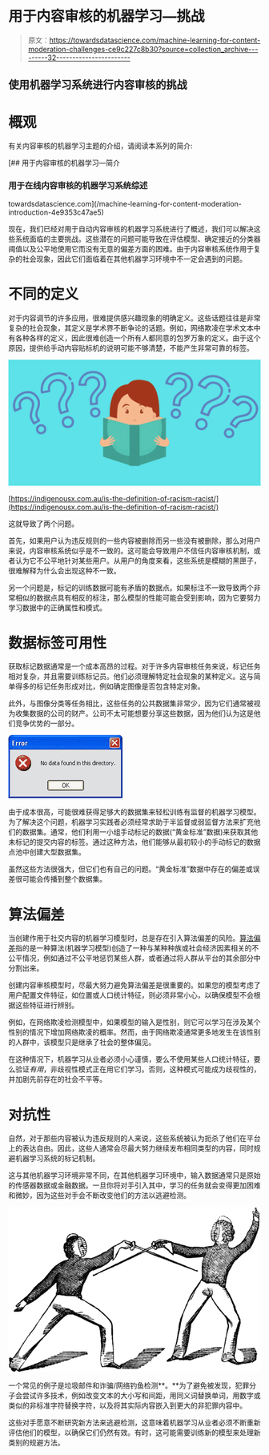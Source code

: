 # 用于内容审核的机器学习—挑战

> 原文：<https://towardsdatascience.com/machine-learning-for-content-moderation-challenges-ce9c227c8b30?source=collection_archive---------32----------------------->

## 使用机器学习系统进行内容审核的挑战

# 概观

有关内容审核的机器学习主题的介绍，请阅读本系列的简介:

[](/machine-learning-for-content-moderation-introduction-4e9353c47ae5) [## 用于内容审核的机器学习—简介

### 用于在线内容审核的机器学习系统综述

towardsdatascience.com](/machine-learning-for-content-moderation-introduction-4e9353c47ae5) 

现在，我们已经对用于自动内容审核的机器学习系统进行了概述，我们可以解决这些系统面临的主要挑战。这些潜在的问题可能导致在评估模型、确定接近的分类器阈值以及公平地使用它而没有无意的偏差方面的困难。由于内容审核系统作用于复杂的社会现象，因此它们面临着在其他机器学习环境中不一定会遇到的问题。

# 不同的定义

对于内容调节的许多应用，很难提供感兴趣现象的明确定义。这些话题往往是非常复杂的社会现象，其定义是学术界不断争论的话题。例如，网络欺凌在学术文本中有各种各样的定义，因此很难创造一个所有人都同意的包罗万象的定义。由于这个原因，提供给手动内容贴标机的说明可能不够清楚，不能产生非常可靠的标签。

![](img/a3f5c6165d35713c29391442ea0d0ec8.png)

[https://indigenousx.com.au/is-the-definition-of-racism-racist/](https://indigenousx.com.au/is-the-definition-of-racism-racist/)

这就导致了两个问题。

首先，如果用户认为违反规则的一些内容被删除而另一些没有被删除，那么对用户来说，内容审核系统似乎是不一致的。这可能会导致用户不信任内容审核机制，或者认为它不公平地针对某些用户。从用户的角度来看，这些系统是模糊的黑匣子，很难解释为什么会出现这种不一致。

另一个问题是，标记的训练数据可能有矛盾的数据点。如果标注不一致导致两个非常相似的数据点具有相反的标注，那么模型的性能可能会受到影响，因为它要努力学习数据中的正确属性和模式。

# 数据标签可用性

获取标记数据通常是一个成本高昂的过程。对于许多内容审核任务来说，标记任务相对复杂，并且需要训练标记员。他们必须理解特定社会现象的某种定义。这与简单得多的标记任务形成对比，例如确定图像是否包含特定对象。

此外，与图像分类等任务相比，这些任务的公共数据集非常少，因为它们通常被视为收集数据的公司的财产。公司不太可能想要分享这些数据，因为他们认为这是他们竞争优势的一部分。

![](img/7038e1d3b0437d6fbc6b44900ffd9702.png)

由于成本很高，可能很难获得足够大的数据集来轻松训练有监督的机器学习模型。为了解决这个问题，机器学习实践者必须经常求助于半监督或弱监督方法来扩充他们的数据集。通常，他们利用一小组手动标记的数据(“黄金标准”数据)来获取其他未标记的提交内容的标签。通过这种方法，他们能够从最初较小的手动标记的数据点池中创建大型数据集。

虽然这些方法很强大，但它们也有自己的问题。“黄金标准”数据中存在的偏差或误差很可能会传播到整个数据集。

# 算法偏差

当创建作用于社交内容的机器学习模型时，总是存在引入算法偏差的风险。[算法偏差](https://en.wikipedia.org/wiki/Algorithmic_bias)指的是一种算法(机器学习模型)创造了一种与某种种族或社会经济因素相关的不公平情况，例如通过不公平地惩罚某些人群，或者通过将人群从平台的其余部分中分割出来。

创建内容审核模型时，尽最大努力避免算法偏差是很重要的。如果您的模型考虑了用户配置文件特征，如位置或人口统计特征，则必须非常小心，以确保模型不会根据这些特征进行辨别。

例如，在网络欺凌检测模型中，如果模型的输入是性别，则它可以学习在涉及某个性别的情况下增加网络欺凌的概率。然而，由于网络欺凌通常更多地发生在该性别的人群中，该模型只是继承了社会的整体偏见。

在这种情况下，机器学习从业者必须小心谨慎，要么不使用某些人口统计特征，要么验证*有用*，非歧视性模式正在用它们学习。否则，这种模式可能成为歧视性的，并加剧先前存在的社会不平等。

# 对抗性

自然，对于那些内容被认为违反规则的人来说，这些系统被认为扼杀了他们在平台上的表达自由。因此，这些人通常会尽最大努力继续发布相同类型的内容，同时规避机器学习系统的标记机制。

这与其他机器学习环境非常不同，在其他机器学习环境中，输入数据通常只是原始的传感器数据或金融数据。一旦你将对手引入其中，学习的任务就会变得更加困难和微妙，因为这些对手会不断改变他们的方法以逃避检测。

![](img/d6e42902dcd5eaaf1a921cf8b0309771.png)

一个常见的例子是垃圾邮件和诈骗/网络钓鱼检测**。**为了避免被发现，犯罪分子会尝试许多技术，例如改变文本的大小写和间距，用同义词替换单词，用数字或类似的非标准字符替换字符，以及将其实际内容嵌入到更大的非犯罪内容中。

这些对手愿意不断研究新方法来逃避检测，这意味着机器学习从业者必须不断重新评估他们的模型，以确保它们仍然有效。有时，这可能需要训练新的模型来处理新类别的规避方法。